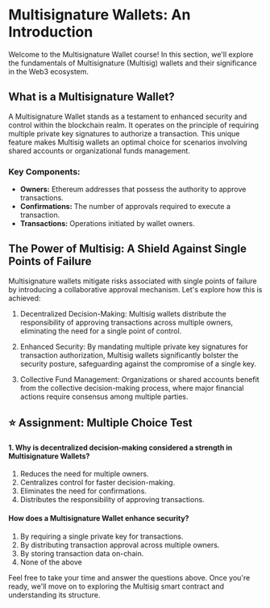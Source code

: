 # Multisignature Wallets: An Introduction

Welcome to the Multisignature Wallet course! In this section, we'll explore the fundamentals of Multisignature (Multisig) wallets and their significance in the Web3 ecosystem.

## What is a Multisignature Wallet?

A Multisignature Wallet stands as a testament to enhanced security and control within the blockchain realm. It operates on the principle of requiring multiple private key signatures to authorize a transaction. This unique feature makes Multisig wallets an optimal choice for scenarios involving shared accounts or organizational funds management.


### Key Components:

- **Owners:** Ethereum addresses that possess the authority to approve transactions.
- **Confirmations:** The number of approvals required to execute a transaction.
- **Transactions:** Operations initiated by wallet owners.


## The Power of Multisig: A Shield Against Single Points of Failure

Multisignature wallets mitigate risks associated with single points of failure by introducing a collaborative approval mechanism. Let's explore how this is achieved:

1. Decentralized Decision-Making: Multisig wallets distribute the responsibility of approving transactions across multiple owners, eliminating the need for a single point of control.

2. Enhanced Security: By mandating multiple private key signatures for transaction authorization, Multisig wallets significantly bolster the security posture, safeguarding against the compromise of a single key.

3. Collective Fund Management: Organizations or shared accounts benefit from the collective decision-making process, where major financial actions require consensus among multiple parties.

## ⭐️ Assignment: Multiple Choice Test

#### 1. Why is decentralized decision-making considered a strength in Multisignature Wallets?

1. Reduces the need for multiple owners.
2. Centralizes control for faster decision-making.
3. Eliminates the need for confirmations.
4. Distributes the responsibility of approving transactions.

#### How does a Multisignature Wallet enhance security?

1. By requiring a single private key for transactions.
2. By distributing transaction approval across multiple owners.
3. By storing transaction data on-chain.
4. None of the above

Feel free to take your time and answer the questions above. Once you're ready, we'll move on to exploring the Multisig smart contract and understanding its structure.

